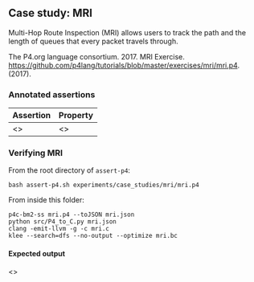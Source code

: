## Case study: MRI

Multi-Hop Route Inspection (MRI) allows users to track the path and the length of queues that every packet travels through.

The P4.org language consortium. 2017. MRI Exercise. https://github.com/p4lang/tutorials/blob/master/exercises/mri/mri.p4. (2017).

### Annotated assertions

| Assertion | Property |
| --------- | -------- |
| <> | <> |

### Verifying MRI

From the root directory of `assert-p4`:

```
bash assert-p4.sh experiments/case_studies/mri/mri.p4
```

From inside this folder:
```
p4c-bm2-ss mri.p4 --toJSON mri.json
python src/P4_to_C.py mri.json 
clang -emit-llvm -g -c mri.c
klee --search=dfs --no-output --optimize mri.bc
```

#### Expected output

<>